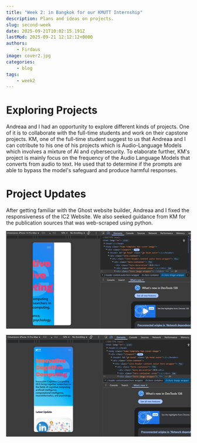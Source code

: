 ```yaml
---
title: "Week 2: in Bangkok for our KMUTT Internship"
description: Plans and ideas on projects.
slug: second-week
date: 2025-09-21T10:02:15.191Z
lastMod: 2025-09-21 12:12:12+0000
authors:
    - Firdaus
image: cover2.jpg
categories:
    - blog
tags:
    - week2
---
```


# Exploring Projects

Andreaa and I had an opportunity to explore different kinds of projects. One of it is to collaborate with the full-time students and work on their capstone projects. KM, one of the full-time student suggest to us that Andreaa and I can cotribute to his one of his projects which is Audio-Language Models which involves a mixture of AI and cybersecurity. To elaborate further, KM's project is mainly focus on the frequency of the Audio Language Models that converts from audio to text. He used that to determine if the prompts are able to bypass the model's safeguard and produce harmful responses.

# Project Updates

After getting familiar with the Ghost website builder, Andreaa and I fixed the responsiveness of the IC2 Website. We also seeked guidance from KM for the publication sources that was web-scraped using python. 

![Responsiveness before we fix](responsiveness_b4.jpg)

![Responsiveness after we fix](responsiveness_after.jpg)